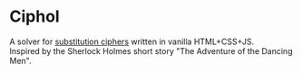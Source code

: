 # Ciphol
A solver for [substitution ciphers](https://en.wikipedia.org/wiki/Substitution_cipher) written in vanilla HTML+CSS+JS.  
Inspired by the Sherlock Holmes short story "The Adventure of the Dancing Men".
